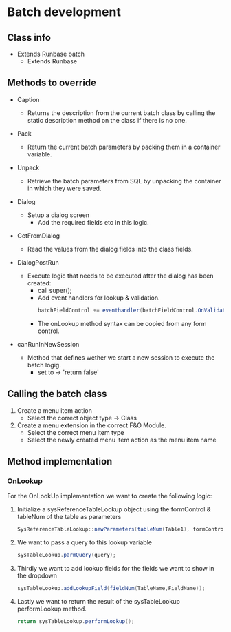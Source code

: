 # Batch development

## Class info

- Extends Runbase batch
    - Extends Runbase

## Methods to override

- Caption
    - Returns the description from the current batch class by calling the static description method on the class if there is no one.

- Pack
    - Return the current batch parameters by packing them in a container variable.
- Unpack
    - Retrieve the batch parameters from SQL by unpacking the container in which they were saved.

- Dialog
    - Setup a dialog screen
        - Add the required fields etc in this logic.
- GetFromDialog
    - Read the values from the dialog fields into the class fields.
- DialogPostRun
    - Execute logic that needs to be executed after the dialog has been created:
        - call super();
        - Add event handlers for lookup & validation.
            ```c#
            batchFieldControl += eventhandler(batchFieldControl.OnValidated)
            ```
        - The onLookup method syntax can be copied from any form control.
- canRunInNewSession
    - Method that defines wether we start a new session to execute the batch logig.
        - set to -> 'return false'

## Calling the batch class

1. Create a menu item action
    - Select the correct object type -> Class
2. Create a menu extension in the correct F&O Module.
    - Select the correct menu item type
    - Select the newly created menu item action as the menu item name

## Method implementation

### OnLookup

For the OnLookUp implementation we want to create the following logic:
1. Initialize a sysReferenceTableLookup object using the formControl & tableNum of the table as parameters
     ```c#
    SysReferenceTableLookup::newParameters(tableNum(Table1), formControl);
    ```
2. We want to pass a query to this lookup variable
    ```c#
    sysTableLookup.parmQuery(query);
    ```
3. Thirdly we want to add lookup fields for the fields we want to show in the dropdown
    ```c#
    sysTableLookup.addLookupField(fieldNum(TableName,FieldName));
    ```
4. Lastly we want to return the result of the sysTableLookup performLookup method.
    ```c#
    return sysTableLookup.performLookup();
    ```





